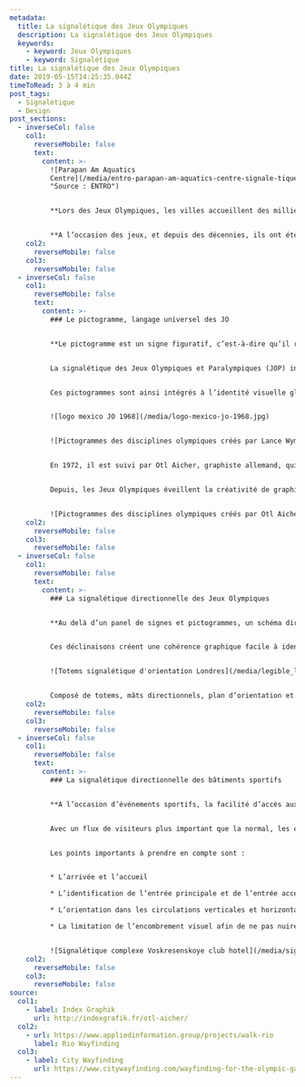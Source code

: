 ```yaml
---
metadata:
  title: La signalétique des Jeux Olympiques
  description: La signalétique des Jeux Olympiques
  keywords:
    - keyword: Jeux Olympiques
    - keyword: Signalétique
title: La signalétique des Jeux Olympiques
date: 2019-05-15T14:25:35.044Z
timeToRead: 3 à 4 min
post_tags:
  - Signalétique
  - Design
post_sections:
  - inverseCol: false
    col1:
      reverseMobile: false
      text:
        content: >-
          ![Parapan Am Aquatics
          Centre](/media/entro-parapan-am-aquatics-centre-signale-tique-sport-1024x610.jpg
          "Source : ENTRO")


          **Lors des Jeux Olympiques, les villes accueillent des milliers visiteurs venus du monde entier. Ces amateurs de sport sont aussi des touristes qu’il faut guider et orienter afin de leur permettre d’être autonomes.**


          **A l’occasion des jeux, et depuis des décennies, ils ont été nombreux, graphistes, designers et signaléticiens, à se plier à l’exercice de la création d’un système signalétique dédié à cet événement.**
    col2:
      reverseMobile: false
    col3:
      reverseMobile: false
  - inverseCol: false
    col1:
      reverseMobile: false
      text:
        content: >-
          ### Le pictogramme, langage universel des JO


          **Le pictogramme est un signe figuratif, c’est-à-dire qu’il représente un objet ou une situation (contrairement à l’idéogramme qui représente une idée). Pour tout savoir sur les pictogrammes, lisez l’article «**&nbsp;**Isotypes, pictogrammes et logotypes**&nbsp;**».**


          La signalétique des Jeux Olympiques et Paralympiques (JOP) intègre également la mise en place de tout un tas de pictogrammes. Ces pictogrammes permettent à tous une compréhension de l’information, quelque soit la langue du visiteur. Un élément qui est donc indispensable lors d’un événement internationale comme les Jeux Olympiques et Paralympiques. Ce langage se doit d’être universel.


          Ces pictogrammes sont ainsi intégrés à l’identité visuelle globale et nécessitent une réflexion spécifique. C’est Lance Wyman, graphiste américain, qui lancera une dynamique créative et cohérente avec une identité visuelle mémorable lors des JO de Mexico en 1968.


          ![logo mexico JO 1968](/media/logo-mexico-jo-1968.jpg)


          ![Pictogrammes des disciplines olympiques créés par Lance Wyman](/media/lance-wyman-jo-mexico-68-pictogrammes-10.jpg)


          En 1972, il est suivi par Otl Aicher, graphiste allemand, qui créé une série de pictogrammes représentant les différentes disciplines sportives à l’occasion des JO de Munich.


          Depuis, les Jeux Olympiques éveillent la créativité de graphistes et designers s’essayant à l’exercice.


          ![Pictogrammes des disciplines olympiques créés par Otl Aicher](/media/pictogramms-jo-olt-aicher-munich.jpg)
    col2:
      reverseMobile: false
    col3:
      reverseMobile: false
  - inverseCol: false
    col1:
      reverseMobile: false
      text:
        content: >-
          ### La signalétique directionnelle des Jeux Olympiques


          **Au delà d’un panel de signes et pictogrammes, un schéma directeur d’orientation doit également intégrer un ensemble d’outils comme les plans, des guides touristiques, des tickets, des informations liées aux transports, etc.**


          Ces déclinaisons créent une cohérence graphique facile à identifier. Ainsi, en 2006, la ville de Londres met en place [Legible London](https://tfl.gov.uk/info-for/boroughs-and-communities/legible-london), un système de signalétique urbaine en prévision des Jeux Olympiques qui se dérouleront 6 ans plus tard.


          ![Totems signalétique d'orientation Londres](/media/legible_london_13.jpg "Source : Legible London")


          Composé de totems, mâts directionnels, plan d’orientation et guides, la signalétique d’orientation de Londres répond aux besoins d’information des piétons, touristes et londoniens. Ce système signalétique (wayfinding) met en avant des points de repères, le temps de marche, les informations liées aux transports, un sens d’orientation. En 2012, à l’occasion des Jeux Olympiques, le système évolue afin de proposer des informations spécifiques et mieux orienter les visiteurs et sportifs.
    col2:
      reverseMobile: false
    col3:
      reverseMobile: false
  - inverseCol: false
    col1:
      reverseMobile: false
      text:
        content: >-
          ### La signalétique directionnelle des bâtiments sportifs


          **A l’occasion d’événements sportifs, la facilité d’accès aux équipements est indispensable. Pouvoir se repérer dans un stade, une piscine ou un complexe sportif facilite l’utilisation de l’espace. Qui ne s’est jamais perdu en maillot de bain dans des vestiaires où l’accès au bassin n’était pas indiqué ?**


          Avec un flux de visiteurs plus important que la normal, les équipements sportifs accueillant les compétitions des Jeux Olympiques et Paralympiques doivent être dotés d’un système signalétique intuitif, inclusif et logique. Une signalétique efficace permet à chaque utilisateur de pouvoir naviguer sur le site sans stress et en autonomie.


          Les points importants à prendre en compte sont :


          * L’arrivée et l’accueil

          * L’identification de l’entrée principale et de l’entrée accessible, si celle-ci est différente.

          * L’orientation dans les circulations verticales et horizontales

          * La limitation de l’encombrement visuel afin de ne pas nuire à la bonne compréhension des informations


          ![Signalétique complexe Voskresenskoye club hotel](/media/signaletique-sport-tomatdesign-1024x640.jpg "Source : tomatdesign – Complexe sportif du Voskresenskoye club hotel")
    col2:
      reverseMobile: false
    col3:
      reverseMobile: false
source:
  col1:
    - label: Index Graphik
      url: http://indexgrafik.fr/otl-aicher/
  col2:
    - url: https://www.appliedinformation.group/projects/walk-rio
      label: Rio Wayfinding
  col3:
    - label: City Wayfinding
      url: https://www.citywayfinding.com/wayfinding-for-the-olympic-games/
---
```

